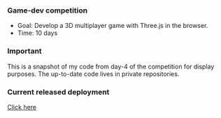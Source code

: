 ### Game-dev competition

- Goal: Develop a 3D multiplayer game with Three.js in the browser.
- Time: 10 days

### Important
This is a snapshot of my code from day-4 of the competition for display purposes. The up-to-date code lives in private repositories.

### Current released deployment
[Click here](https://aram.maicl.uk/)

